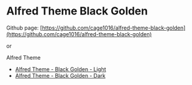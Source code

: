 # Alfred Theme Black Golden


<!--more-->

Github page: [https://github.com/cage1016/alfred-theme-black-golden](https://github.com/cage1016/alfred-theme-black-golden)

or

Alfred Theme

- [Alfred Theme - Black Golden - Light](https://www.alfredapp.com/extras/theme/Q4a5kL6gwu/)
- [Alfred Theme - Black Golden - Dark](https://www.alfredapp.com/extras/theme/gcRjFIjxRL/)
